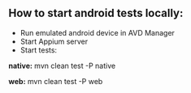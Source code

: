 ## How to start android tests locally:

- Run emulated android device in AVD Manager
- Start Appium server
- Start tests:

**native:**
mvn clean test -P native

**web:**
mvn clean test -P web
